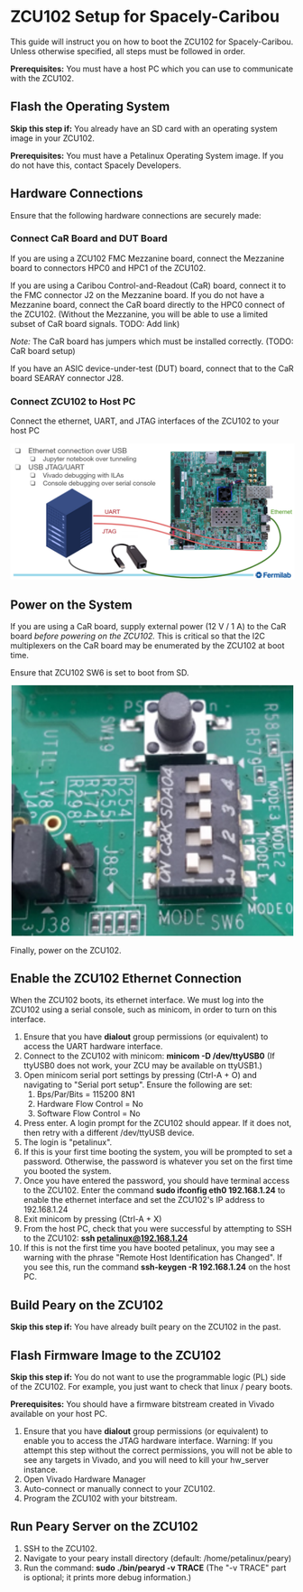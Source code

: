 # ZCU102 Setup for Spacely-Caribou

This guide will instruct you on how to boot the ZCU102 for Spacely-Caribou. Unless otherwise specified, all steps must be followed in order.

**Prerequisites:** You must have a host PC which you can use to communicate with the ZCU102. 


## Flash the Operating System 

**Skip this step if:** You already have an SD card with an operating system image in your ZCU102. 

**Prerequisites:** You must have a Petalinux Operating System image. If you do not have this, contact Spacely Developers. 


## Hardware Connections

Ensure that the following hardware connections are securely made:

### Connect CaR Board and DUT Board

If you are using a ZCU102 FMC Mezzanine board, connect the Mezzanine board to connectors HPC0 and HPC1 of the ZCU102. 

If you are using a Caribou Control-and-Readout (CaR) board, connect it to the FMC connector J2 on the Mezzanine board. If you do not have a Mezzanine board, connect the CaR board directly to the HPC0 connect of the ZCU102. (Without the Mezzanine, you will be able to use a limited subset of CaR board signals. TODO: Add link)

*Note:* The CaR board has jumpers which must be installed correctly. (TODO: CaR board setup)

If you have an ASIC device-under-test (DUT) board, connect that to the CaR board SEARAY connector J28.

### Connect ZCU102 to Host PC

Connect the ethernet, UART, and JTAG interfaces of the ZCU102 to your host PC

<p align="center">
<img src="https://github.com/SpacelyProject/spacely-docs/blob/main/figures/spacely-caribou/basic-setup/ZCU102_Serial_and_Ethernet_Connections.PNG" width="700">
</p>

## Power on the System

If you are using a CaR board, supply external power (12 V / 1 A) to the CaR board *before powering on the ZCU102.* This is critical so that the I2C multiplexers on the CaR board may be enumerated by the ZCU102 at boot time.

Ensure that ZCU102 SW6 is set to boot from SD.

<p align="center">
<img src="https://github.com/SpacelyProject/spacely-docs/blob/main/figures/spacely-caribou/basic-setup/ZCU102_SW6_Boot_From_SD.png" width="500">
</p>

Finally, power on the ZCU102. 


## Enable the ZCU102 Ethernet Connection 

When the ZCU102 boots, its ethernet interface. We must log into the ZCU102 using a serial console, such as minicom, in order to turn on this interface.

1. Ensure that you have **dialout** group permissions (or equivalent) to access the UART hardware interface.
2. Connect to the ZCU102 with minicom: **minicom -D /dev/ttyUSB0** (If ttyUSB0 does not work, your ZCU may be available on ttyUSB1.)
3. Open minicom serial port settings by pressing (Ctrl-A + O) and navigating to "Serial port setup". Ensure the following are set:
   1. Bps/Par/Bits = 115200 8N1
   2. Hardware Flow Control = No 
   3. Software Flow Control = No 
4. Press enter. A login prompt for the ZCU102 should appear. If it does not, then retry with a different /dev/ttyUSB device.
5. The login is "petalinux".
6. If this is your first time booting the system, you will be prompted to set a password. Otherwise, the password is whatever you set on the first time you booted the system. 
7. Once you have entered the password, you should have terminal access to the ZCU102. Enter the command **sudo ifconfig eth0 192.168.1.24** to enable the ethernet interface and set the ZCU102's IP address to 192.168.1.24
8. Exit minicom by pressing (Ctrl-A + X)
9. From the host PC, check that you were successful by attempting to SSH to the ZCU102: **ssh petalinux@192.168.1.24**
10. If this is not the first time you have booted petalinux, you may see a warning with the phrase "Remote Host Identification has Changed". If you see this, run the command **ssh-keygen -R 192.168.1.24** on the host PC. 


## Build Peary on the ZCU102

**Skip this step if:** You have already built peary on the ZCU102 in the past.


## Flash Firmware Image to the ZCU102

**Skip this step if:** You do not want to use the programmable logic (PL) side of the ZCU102. For example, you just want to check that linux / peary boots.

**Prerequisites:** You should have a firmware bitstream created in Vivado available on your host PC.

1. Ensure that you have **dialout** group permissions (or equivalent) to enable you to access the JTAG hardware interface. Warning: If you attempt this step without the correct permissions, you will not be able to see any targets in Vivado, and you will need to kill your hw_server instance.
2. Open Vivado Hardware Manager
3. Auto-connect or manually connect to your ZCU102.
4. Program the ZCU102 with your bitstream.

## Run Peary Server on the ZCU102 

1. SSH to the ZCU102. 
2. Navigate to your peary install directory (default: /home/petalinux/peary)
3. Run the command: **sudo ./bin/pearyd -v TRACE**  (The "-v TRACE" part is optional; it prints more debug information.)